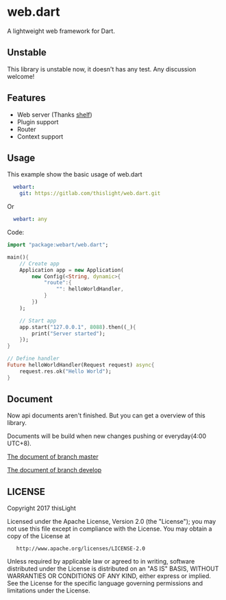 # web.dart
  A lightweight web framework for Dart.

## Unstable
  This library is unstable now, it doesn't has any test. Any discussion welcome!

## Features
- Web server (Thanks [shelf](https://pub.dartlang.org/packages/shelf))
- Plugin support
- Router
- Context support

## Usage
This example show the basic usage of web.dart

````yaml
  webart:
    git: https://gitlab.com/thislight/web.dart.git
````

Or

````yaml
  webart: any
````

Code:

````dart
import "package:webart/web.dart";

main(){
    // Create app
    Application app = new Application(
        new Config(<String, dynamic>{
            "route":{
                "": helloWorldHandler,
            }
        })
    );

    // Start app
    app.start("127.0.0.1", 8088).then((_){
        print("Server started");
    });
}

// Define handler
Future helloWorldHandler(Request request) async{
    request.res.ok("Hello World");
}
````

## Document
Now api documents aren't finished. But you can get a overview of this library.  

Documents will be build when new changes pushing or everyday(4:00 UTC+8).

[The document of branch master](https://thislight.gitlab.io/web.dart/doc/api)


[The document of branch develop](https://thislight.gitlab.io/web.dart/develop/doc/api)

## LICENSE
Copyright 2017 thisLight

   Licensed under the Apache License, Version 2.0 (the "License");
   you may not use this file except in compliance with the License.
   You may obtain a copy of the License at

       http://www.apache.org/licenses/LICENSE-2.0

   Unless required by applicable law or agreed to in writing, software
   distributed under the License is distributed on an "AS IS" BASIS,
   WITHOUT WARRANTIES OR CONDITIONS OF ANY KIND, either express or implied.
   See the License for the specific language governing permissions and
   limitations under the License.
